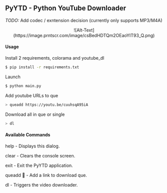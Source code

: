 PyYTD - Python YouTube Downloader
--------------
*TODO:* Add codec / exntension decision (currently only supports MP3/M4A)
<center>
    ![Alt-Text](https://image.prntscr.com/image/csBedHDTQm2OEaoYIT93_Q.png)
</center>

#### Usage

Install 2 requirements, colorama and youtube_dl

```sh
$ pip install -r requirements.txt
```

Launch
```sh
$ python main.py
```

Add youtube URLs to que
```sh
> queadd https://youtu.be/cuuhsqA95iA
```

Download all in que or single
```sh
> dl
```


#### Available Commands

help - Displays this dialog.

clear - Clears the console screen.

exit - Exit the PyYTD application.

queadd :link: - Add a link to download que.

dl - Triggers the video downloader.
